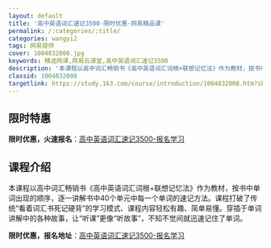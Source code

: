 ```yaml
---
layout: default
title: '高中英语词汇速记3500-限时优惠-网易精品课'
permalink: /:categories/:title/
categories: wangyi2
tags: 网易提供
cover: 1004832008.jpg
keywords: 精选网课,网易云课堂,高中英语词汇速记3500
description: '本课程以高中词汇畅销书《高中英语词汇词根+联想记忆法》作为教材，按书中单词出现的顺序，逐一讲解书中40个单元中每一个单词'
classid: 1004832008
targetlink: https://study.163.com/course/introduction/1004832008.htm?share=1&shareId=1025206652&utm_campaign=share&utm_medium=iphoneShare&utm_source=&utm_u=1025206652
---
```


## 限时特惠

**限时优惠，火速报名**：[高中英语词汇速记3500-报名学习](https://study.163.com/course/introduction/1004832008.htm?share=1&shareId=1025206652&utm_campaign=share&utm_medium=iphoneShare&utm_source=&utm_u=1025206652)

## 课程介绍

本课程以高中词汇畅销书《高中英语词汇词根+联想记忆法》作为教材，按书中单词出现的顺序，逐一讲解书中40个单元中每一个单词的速记方法。课程打破了传统“看着词汇书死记硬背”的学习模式、课程内容轻松有趣、简单易懂。穿插于单词讲解中的各种故事，让“听课”更像“听故事”，不知不觉间就迅速记住了单词。

**限时优惠，报名地址**：[高中英语词汇速记3500-报名学习](https://study.163.com/course/introduction/1004832008.htm?share=1&shareId=1025206652&utm_campaign=share&utm_medium=iphoneShare&utm_source=&utm_u=1025206652)

